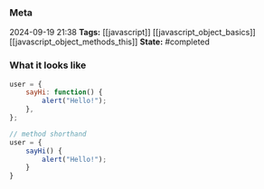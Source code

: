 ### Meta
2024-09-19 21:38
**Tags:** [[javascript]] [[javascript_object_basics]] [[javascript_object_methods_this]]
**State:** #completed  

### What it looks like
```JavaScript title:app.js
user = {
	sayHi: function() {
		alert("Hello!");
	},
};

// method shorthand
user = {
	sayHi() {
		alert("Hello!");
	}
}
```

